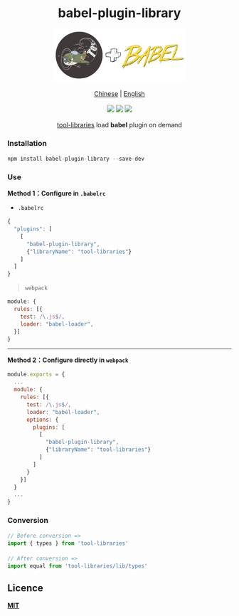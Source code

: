 <h1 align="center">babel-plugin-library</h1>
<div align="center">
  <img width="300" src="https://raw.githubusercontent.com/AaronBank/static-files/master/images/tool-babel.jpg" alt="tool-libraries">
</div>

<div align="center">
  <br />
  <a href="https://github.com/AaronBank/babel-plugin-library/blob/master/README.ZH.md">Chinese</a> | 
  <a href="https://github.com/AaronBank/babel-plugin-library">English</a>
  <br /><br />
  <img src="https://img.shields.io/badge/license-MIT-green.svg"/> 
  <img src="https://img.shields.io/badge/npm-v6.5.0-blue.svg"/> 
  <img src="https://img.shields.io/badge/Version-1.0.0-brightgreen.svg"/>
</div>
<br/>

<div align="center">
  <a href="https://github.com/AaronBank/tool-libraries">tool-libraries</a>
  load <b>babel</b> plugin on demand
</div>

### Installation

```javascript
npm install babel-plugin-library --save-dev
```

### Use

**Method 1：Configure in `.babelrc`**

- `.babelrc`

```javascript
{
  "plugins": [
    [
      "babel-plugin-library",
      {"libraryName": "tool-libraries"}
    ]
  ]
}
```

> `webpack`

```javascript
module: {
  rules: [{
    test: /\.js$/,
    loader: "babel-loader",
  }]
}
```

---

**Method 2：Configure directly in `webpack`**

```javascript
module.exports = {
  ...
  module: {
    rules: [{
      test: /\.js$/,
      loader: "babel-loader",
      options: {
        plugins: [
          [
            "babel-plugin-library",
            {"libraryName": "tool-libraries"}
          ]
        ]
      }
    }]
  }
  ...
}
```

### Conversion

```javascript
// Before conversion =>
import { types } from 'tool-libraries'

// After conversion =>
import equal from 'tool-libraries/lib/types'
```

## Licence ##
**[MIT](https://github.com/AaronBank/babel-plugin-library/blob/master/LICENSE)**